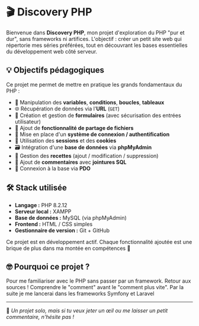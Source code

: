 # 🎬 Discovery PHP

Bienvenue dans **Discovery PHP**, mon projet d'exploration du PHP "pur et dur", sans frameworks ni artifices. 
L'objectif : créer un petit site web qui répertorie mes séries préférées, tout en découvrant les bases essentielles du développement web côté serveur.

## 💡 Objectifs pédagogiques

Ce projet me permet de mettre en pratique les grands fondamentaux du PHP :

- 🔣 Manipulation des **variables**, **conditions**, **boucles**, **tableaux**
- 🌐 Récupération de données via l'**URL** (`GET`)
- 📝 Création et gestion de **formulaires** (avec sécurisation des entrées utilisateur)
- 📎 Ajout de **fonctionnalité de partage de fichiers**
- 🔐 Mise en place d'un **système de connexion / authentification**
- 🍪 Utilisation des **sessions** et des **cookies**
- 🗃️ Intégration d'une **base de données** via **phpMyAdmin**
- 💬 Gestion des **recettes** (ajout / modification / suppression)
- 🧩 Ajout de **commentaires** avec **jointures SQL**
- 🔌 Connexion à la base via **PDO**

## 🛠 Stack utilisée

- **Langage :** PHP 8.2.12
- **Serveur local :** XAMPP
- **Base de données :** MySQL (via phpMyAdmin)
- **Frontend :** HTML / CSS simples
- **Gestionnaire de version :** Git + GitHub

Ce projet est en développement actif. Chaque fonctionnalité ajoutée est une brique de plus dans ma montée en compétences 🧱

## 🤓 Pourquoi ce projet ?

Pour me familiariser avec le PHP sans passer par un framework. Retour aux sources ! Comprendre le "comment" avant le "comment plus vite".
Par la suite je me lancerai dans les frameworks Symfony et Laravel

---

💬 *Un projet solo, mais si tu veux jeter un œil ou me laisser un petit commentaire, n'hésite pas !*


